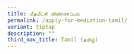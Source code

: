 ```yaml
---
title: மீதமீட்சி விண்ணப்பம்
permalink: /apply-for-mediation-tamil/
variant: tiptap
description: ""
third_nav_title: Tamil (தமிழ்)
---
```

